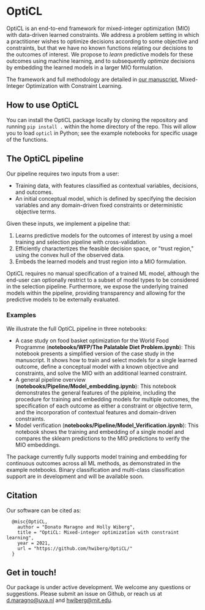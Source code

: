 # OptiCL
OptiCL is an end-to-end framework for mixed-integer optimization (MIO) with data-driven learned constraints. We address a problem setting in which a practitioner wishes to optimize decisions according to some objective and constraints, but that we have no known functions relating our decisions to the outcomes of interest. We propose to *learn* predictive models for these outcomes using machine learning, and to subsequently *optimize* decisions by embedding the learned models in a larger MIO formulation.  

The framework and full methodology are detailed in [our manuscript](https://arxiv.org/abs/2111.04469), Mixed-Integer Optimization with Constraint Learning.

## How to use OptiCL
You can install the OptiCL package locally by cloning the repository and running ```pip install .``` within the home directory of the repo. This will allow you to load `opticl` in Python; see the example notebooks for specific usage of the functions.

## The OptiCL pipeline
Our pipeline requires two inputs from a user:
- Training data, with features classified as contextual variables, decisions, and outcomes.
- An initial conceptual model, which is defined by specifying the decision variables and any domain-driven fixed constraints or deterministic objective terms. 

Given these inputs, we implement a pipeline that:
1. Learns predictive models for the outcomes of interest by using a moel training and selection pipeline with cross-validation. 
2. Efficiently charactertizes the feasible decision space, or "trust region," using the convex hull of the observed data.
3. Embeds the learned models and trust region into a MIO formulation.

OptiCL requires no manual specification of a trained ML model, although the end-user can optionally restrict to a subset of model types to be considered in the selection pipeline. Furthermore, we expose the underlying trained models within the pipeline, providing transparency and allowing for the predictive models to be externally evaluated.

### Examples
We illustrate the full OptiCL pipeline in three notebooks:
- A case study on food basket optimization for the World Food Programme (**notebooks/WFP/The Palatable Diet Problem.ipynb**): This notebook presents a simplified version of the case study in the manuscript. It shows how to train and select models for a single learned outcome, define a conceptual model with a known objective and constraints, and solve the MIO with an additional learned constraint. 
- A general pipeline overview (**notebooks/Pipeline/Model_embedding.ipynb**): This notebook demonstrates the general features of the pipleine, including the procedure for training and embedding models for multiple outcomes, the specification of each outcome as either a constraint or objective term, and the incorporation of contextual features and domain-driven constraints. 
- Model verification (**notebooks/Pipeline/Model_Verification.ipynb**): This notebook shows the training and embedding of a single model and compares the sklearn predictions to the MIO predictions to verify the MIO embeddings.

The package currently fully supports model training and embedding for continuous outcomes across all ML methods, as demonstrated in the example notebooks. Binary classification and multi-class classification support are in development and will be available soon.  

## Citation
Our software can be cited as:
````
  @misc{OptiCL,
    author = "Donato Maragno and Holly Wiberg",
    title = "OptiCL: Mixed-integer optimization with constraint learning",
    year = 2021,
    url = "https://github.com/hwiberg/OptiCL/"
  }
````

## Get in touch!
Our package is under active development. We welcome any questions or suggestions. Please submit an issue on Github, or reach us at d.maragno@uva.nl and hwiberg@mit.edu. 

